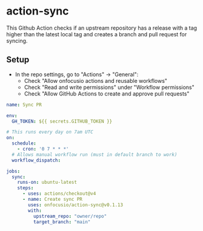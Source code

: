 # action-sync

This Github Action checks if an upstream repository has a release with a tag higher than the latest local tag and creates a branch and pull request for syncing.

## Setup

- In the repo settings, go to "Actions" -> "General":
    - Check "Allow onfocusio actions and reusable workflows"
    - Check "Read and write permissions" under "Workflow permissions"
    - Check "Allow GitHub Actions to create and approve pull requests"

```yml
name: Sync PR

env:
  GH_TOKEN: ${{ secrets.GITHUB_TOKEN }}

# This runs every day on 7am UTC
on:
  schedule:
    - cron: '0 7 * * *'
  # Allows manual workflow run (must in default branch to work)
  workflow_dispatch:

jobs:
  sync:
    runs-on: ubuntu-latest
    steps:
      - uses: actions/checkout@v4
      - name: Create sync PR
        uses: onfocusio/action-sync@v0.1.13
        with:
          upstream_repo: "owner/repo"
          target_branch: "main"
```
